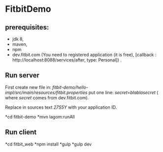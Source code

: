 # FitbitDemo

## prerequisites:
- jdk 8,
- maven,
- npm
- dev.fitbit.com
  (You need to registered application (it is free), [callback : http://localhost:8088/services/after, type: Personal]) .


## Run server
First create new file in:
 *fitbit-demo/hello-impl/src/main/resources/fitbit.properties*
 put one line:
 *secret=blablasecret*
 ( where *secret* comes from dev.fitbit.com).

 Replace in sources text *27S5Y* with your application ID.

 *cd fitbit-demo
 *mvn lagom:runAll

## Run client
 *cd fitbit_web
 *npm install
 *gulp
 *gulp dev




